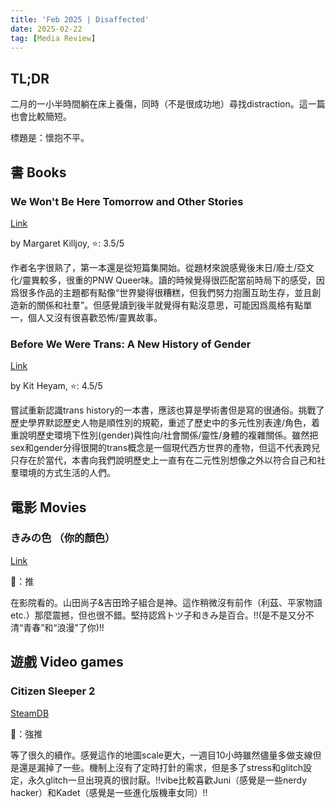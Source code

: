 ```yaml
---
title: 'Feb 2025 | Disaffected'
date: 2025-02-22
tag: [Media Review]
---
```


## TL;DR

二月的一小半時間躺在床上養傷，同時（不是很成功地）尋找distraction。這一篇也會比較簡短。

標題是：懷抱不平。

<!-- more -->

## 書 Books

### We Won't Be Here Tomorrow and Other Stories

[Link](https://www.goodreads.com/book/show/60796552-we-won-t-be-here-tomorrow-and-other-stories)

by Margaret Killjoy, ⭐: 3.5/5

作者名字很熟了，第一本還是從短篇集開始。從題材來說感覺後末日/廢土/亞文化/靈異較多，很重的PNW Queer味。讀的時候覺得很匹配當前時局下的感受，因爲很多作品的主題都有點像“世界變得很糟糕，但我們努力抱團互助生存，並且創造新的關係和社羣”。但感覺讀到後半就覺得有點沒意思，可能因爲風格有點單一，個人又沒有很喜歡恐怖/靈異故事。

### Before We Were Trans: A New History of Gender

[Link](https://www.goodreads.com/book/show/60099237-before-we-were-trans)

by Kit Heyam, ⭐: 4.5/5

嘗試重新認識trans history的一本書，應該也算是學術書但是寫的很通俗。挑戰了歷史學界默認歷史人物是順性別的規範，重述了歷史中的多元性別表達/角色，着重說明歷史環境下性別(gender)與性向/社會關係/靈性/身體的複雜關係。雖然把sex和gender分得很開的trans概念是一個現代西方世界的產物，但這不代表跨兒只存在於當代，本書向我們說明歷史上一直有在二元性別想像之外以符合自己和社羣環境的方式生活的人們。

## 電影 Movies

### きみの色 （你的顏色）

[Link](https://kiminoiro.jp/)

🍅：推

在影院看的。山田尚子&吉田玲子組合是神。這作稍微沒有前作（利茲、平家物語etc.）那麼震撼，但也很不錯。堅持認爲トツ子和きみ是百合。!!(是不是又分不清“青春”和“浪漫”了你)!!

## 遊戲 Video games

### Citizen Sleeper 2

[SteamDB](https://steamdb.info/app/2442460/)

🍅：強推

等了很久的續作。感覺這作的地圖scale更大，一週目10小時雖然儘量多做支線但是還是漏掉了一些。機制上沒有了定時打針的需求，但是多了stress和glitch設定，永久glitch一旦出現真的很討厭。!!vibe比較喜歡Juni（感覺是一些nerdy hacker）和Kadet（感覺是一些進化版機車女同）!!